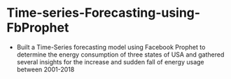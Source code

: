 # Time-series-Forecasting-using-FbProphet
-  Built a Time-Series forecasting model using Facebook Prophet to determine the energy consumption of three 
states of USA and gathered several insights for the increase and sudden fall of energy usage between 2001-2018
